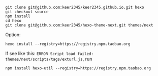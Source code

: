 ```
git clone git@github.com:keer2345/keer2345.github.io.git hexo
git checkout source
npm install
cd hexo
git clone git@github.com:keer2345/hexo-theme-next.git themes/next
```

Option:
```
hexo install --registry=https://registry.npm.taobao.org
```
If see like this: `ERROR Script load failed: themes/next/scripts/tags/exturl.js`, run
```
npm install hexo-util --registry=https://registry.npm.taobao.org
```
